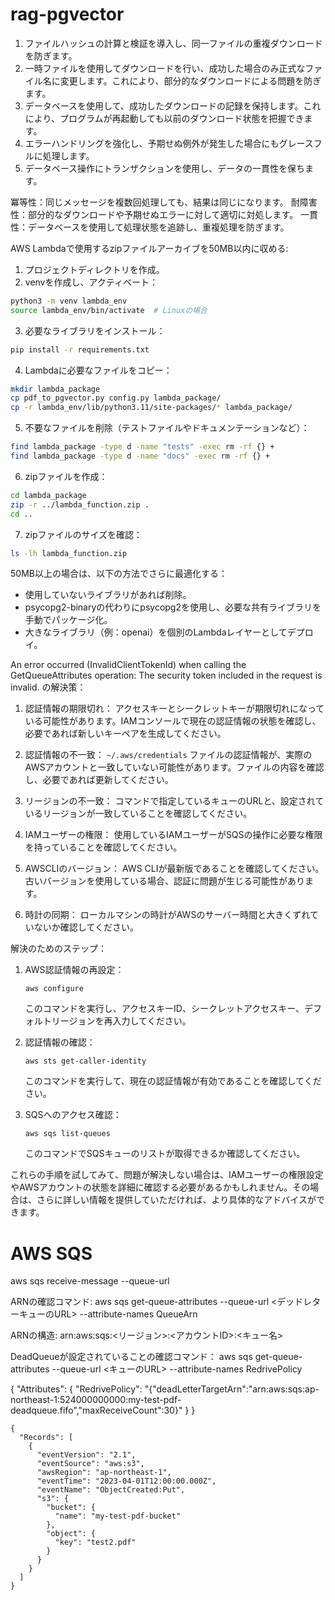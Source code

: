 # rag-pgvector

1. ファイルハッシュの計算と検証を導入し、同一ファイルの重複ダウンロードを防ぎます。
2. 一時ファイルを使用してダウンロードを行い、成功した場合のみ正式なファイル名に変更します。これにより、部分的なダウンロードによる問題を防ぎます。
3. データベースを使用して、成功したダウンロードの記録を保持します。これにより、プログラムが再起動しても以前のダウンロード状態を把握できます。
4. エラーハンドリングを強化し、予期せぬ例外が発生した場合にもグレースフルに処理します。
5. データベース操作にトランザクションを使用し、データの一貫性を保ちます。

冪等性：同じメッセージを複数回処理しても、結果は同じになります。
耐障害性：部分的なダウンロードや予期せぬエラーに対して適切に対処します。
一貫性：データベースを使用して処理状態を追跡し、重複処理を防ぎます。


AWS Lambdaで使用するzipファイルアーカイブを50MB以内に収める:
1. プロジェクトディレクトリを作成。
2. venvを作成し、アクティベート：

```bash
python3 -m venv lambda_env
source lambda_env/bin/activate  # Linuxの場合
```

3. 必要なライブラリをインストール：

```bash
pip install -r requirements.txt
```

4. Lambdaに必要なファイルをコピー：

```bash
mkdir lambda_package
cp pdf_to_pgvector.py config.py lambda_package/
cp -r lambda_env/lib/python3.11/site-packages/* lambda_package/
```

5. 不要なファイルを削除（テストファイルやドキュメンテーションなど）：

```bash
find lambda_package -type d -name "tests" -exec rm -rf {} +
find lambda_package -type d -name "docs" -exec rm -rf {} +
```

6. zipファイルを作成：

```bash
cd lambda_package
zip -r ../lambda_function.zip .
cd ..
```

7. zipファイルのサイズを確認：

```bash
ls -lh lambda_function.zip
```

50MB以上の場合は、以下の方法でさらに最適化する：
- 使用していないライブラリがあれば削除。
- psycopg2-binaryの代わりにpsycopg2を使用し、必要な共有ライブラリを手動でパッケージ化。
- 大きなライブラリ（例：openai）を個別のLambdaレイヤーとしてデプロイ。



An error occurred (InvalidClientTokenId) when calling the GetQueueAttributes operation: The security token included in the request is invalid. の解決策：

1. 認証情報の期限切れ：
   アクセスキーとシークレットキーが期限切れになっている可能性があります。IAMコンソールで現在の認証情報の状態を確認し、必要であれば新しいキーペアを生成してください。

2. 認証情報の不一致：
   `~/.aws/credentials` ファイルの認証情報が、実際のAWSアカウントと一致していない可能性があります。ファイルの内容を確認し、必要であれば更新してください。

3. リージョンの不一致：
   コマンドで指定しているキューのURLと、設定されているリージョンが一致していることを確認してください。

4. IAMユーザーの権限：
   使用しているIAMユーザーがSQSの操作に必要な権限を持っていることを確認してください。

5. AWSCLIのバージョン：
   AWS CLIが最新版であることを確認してください。古いバージョンを使用している場合、認証に問題が生じる可能性があります。

6. 時計の同期：
   ローカルマシンの時計がAWSのサーバー時間と大きくずれていないか確認してください。

解決のためのステップ：
1. AWS認証情報の再設定：
   ```
   aws configure
   ```
   このコマンドを実行し、アクセスキーID、シークレットアクセスキー、デフォルトリージョンを再入力してください。

2. 認証情報の確認：
   ```
   aws sts get-caller-identity
   ```
   このコマンドを実行して、現在の認証情報が有効であることを確認してください。

3. SQSへのアクセス確認：
   ```
   aws sqs list-queues
   ```
   このコマンドでSQSキューのリストが取得できるか確認してください。

これらの手順を試してみて、問題が解決しない場合は、IAMユーザーの権限設定やAWSアカウントの状態を詳細に確認する必要があるかもしれません。その場合は、さらに詳しい情報を提供していただければ、より具体的なアドバイスができます。


# AWS SQS
aws sqs receive-message --queue-url <YourQueueURL>

ARNの確認コマンド:
aws sqs get-queue-attributes --queue-url <デッドレターキューのURL> --attribute-names QueueArn

ARNの構造:
arn:aws:sqs:<リージョン>:<アカウントID>:<キュー名>

DeadQueueが設定されていることの確認コマンド：
aws sqs get-queue-attributes --queue-url <キューのURL> --attribute-names RedrivePolicy

{
    "Attributes": {
        "RedrivePolicy": "{\"deadLetterTargetArn\":\"arn:aws:sqs:ap-northeast-1:524000000000:my-test-pdf-deadqueue.fifo\",\"maxReceiveCount\":30}"
    }
}

```
{
  "Records": [
    {
      "eventVersion": "2.1",
      "eventSource": "aws:s3",
      "awsRegion": "ap-northeast-1",
      "eventTime": "2023-04-01T12:00:00.000Z",
      "eventName": "ObjectCreated:Put",
      "s3": {
        "bucket": {
          "name": "my-test-pdf-bucket"
        },
        "object": {
          "key": "test2.pdf"
        }
      }
    }
  ]
}
```
